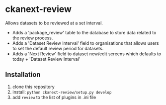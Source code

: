 ckanext-review
==============
Allows datasets to be reviewed at a set interval.

+ Adds a 'package_review' table to the database to store data related to the review process.
+ Adds a 'Dataset Review Interval' field to organisations that allows users to set the default review period for datasets.
+ Adds a 'Next Review' field to dataset new/edit screens which defaults to today + 'Dataset Review Interval'

Installation
-------------
1. clone this repository
2. install: `python ckanext-review/setup.py develop`
3. add `review` to the list of plugins in .ini file


